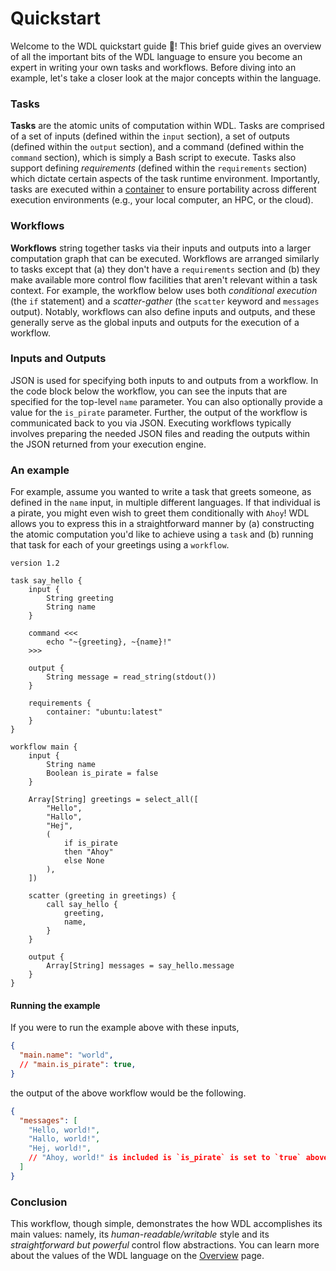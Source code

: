 # Quickstart

Welcome to the WDL quickstart guide 🚀! This brief guide gives an overview of all the
important bits of the WDL language to ensure you become an expert in writing your own
tasks and workflows. Before diving into an example, let's take a closer look at the
major concepts within the language.

### Tasks

**Tasks** are the atomic units of computation within WDL. Tasks are comprised of a set
of inputs (defined within the `input` section), a set of outputs (defined within the
`output` section), and a command (defined within the `command` section), which is simply
a Bash script to execute. Tasks also support defining _requirements_ (defined within the
`requirements` section) which dictate certain aspects of the task runtime environment.
Importantly, tasks are executed within a [container][container-explanation] to ensure
portability across different execution environments (e.g., your local computer, an HPC,
or the cloud).

### Workflows

**Workflows** string together tasks via their inputs and outputs into a larger
computation graph that can be executed. Workflows are arranged similarly to tasks
except that (a) they don't have a `requirements` section and (b) they make available
more control flow facilities that aren't relevant within a task context. For example,
the workflow below uses both _conditional execution_ (the `if` statement) and a
_scatter-gather_ (the `scatter` keyword and `messages` output). Notably, workflows can
also define inputs and outputs, and these generally serve as the global inputs and
outputs for the execution of a workflow.

### Inputs and Outputs

JSON is used for specifying both inputs to and outputs from a workflow. In the code
block below the workflow, you can see the inputs that are specified for the top-level
`name` parameter. You can also optionally provide a value for the `is_pirate`
parameter. Further, the output of the workflow is communicated back to you via JSON.
Executing workflows typically involves preparing the needed JSON files and reading the
outputs within the JSON returned from your execution engine.

### An example

For example, assume you wanted to write a task that greets someone, as defined in the
`name` input, in multiple different languages. If that individual is a pirate, you might
even wish to greet them conditionally with `Ahoy`! WDL allows you to express this in a
straightforward manner by (a) constructing the atomic computation you'd like to achieve
using a `task` and (b) running that task for each of your greetings using a `workflow`.

```wdl
version 1.2

task say_hello {
    input {
        String greeting
        String name
    }

    command <<<
        echo "~{greeting}, ~{name}!"
    >>>

    output {
        String message = read_string(stdout())
    }

    requirements {
        container: "ubuntu:latest"
    }
}

workflow main {
    input {
        String name
        Boolean is_pirate = false
    }

    Array[String] greetings = select_all([
        "Hello",
        "Hallo",
        "Hej",
        (
            if is_pirate
            then "Ahoy"
            else None
        ),
    ])

    scatter (greeting in greetings) {
        call say_hello {
            greeting,
            name,
        }
    }

    output {
        Array[String] messages = say_hello.message
    }
}

```

#### Running the example

If you were to run the example above with these inputs,

```json
{
  "main.name": "world",
  // "main.is_pirate": true,
}
```

the output of the above workflow would be the following.

```json
{
  "messages": [
    "Hello, world!",
    "Hallo, world!",
    "Hej, world!",
    // "Ahoy, world!" is included is `is_pirate` is set to `true` above.
  ]
}
```

### Conclusion

This workflow, though simple, demonstrates the how WDL accomplishes its main values:
namely, its _human-readable/writable_ style and its _straightforward but powerful_
control flow abstractions. You can learn more about the values of the WDL language on
the [Overview](../overview.md#values) page.

[container-explanation]:
    https://azure.microsoft.com/en-us/resources/cloud-computing-dictionary/what-is-a-container/
